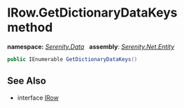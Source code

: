 # IRow.GetDictionaryDataKeys method
**namespace:** *[Serenity.Data](../../README.md#serenity.data-namespace)*   **assembly**: *[Serenity.Net.Entity](../../README.md)*

```csharp
public IEnumerable GetDictionaryDataKeys()
```

## See Also

* interface [IRow](../IRow.md)